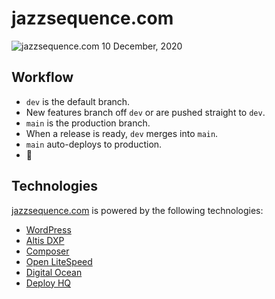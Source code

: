 # jazzsequence.com

![jazzsequence.com 10 December, 2020](https://sfo2.digitaloceanspaces.com/cdn.jazzsequence/wp-content/uploads/2020/12/10120020/Screen-Shot-2020-12-10-at-11.59.56-AM.png)

## Workflow

* `dev` is the default branch.
* New features branch off `dev` or are pushed straight to `dev`.
* `main` is the production branch.
* When a release is ready, `dev` merges into `main`.
* `main` auto-deploys to production.
* 🎉

## Technologies
[jazzsequence.com](https://jazzsequence.com) is powered by the following technologies:

* [WordPress](https://wordpress.org)
* [Altis DXP](https://altis-dxp.com)
* [Composer](https://getcomposer.org/)
* [Open LiteSpeed](https://openlitespeed.org/)
* [Digital Ocean](https://m.do.co/c/36c3e7160e43)
* [Deploy HQ](https://www.deployhq.com/r/8hnhpr)

<!-- TODO -->
<!--
* Move my plugins that are composerized to packagist so I don't need to use them as composer repositories
* composerize plugins that arne't already so we can move them to packagist
* move the deploy workflow off of DeployHQ and onto GitHub Actions
-->
